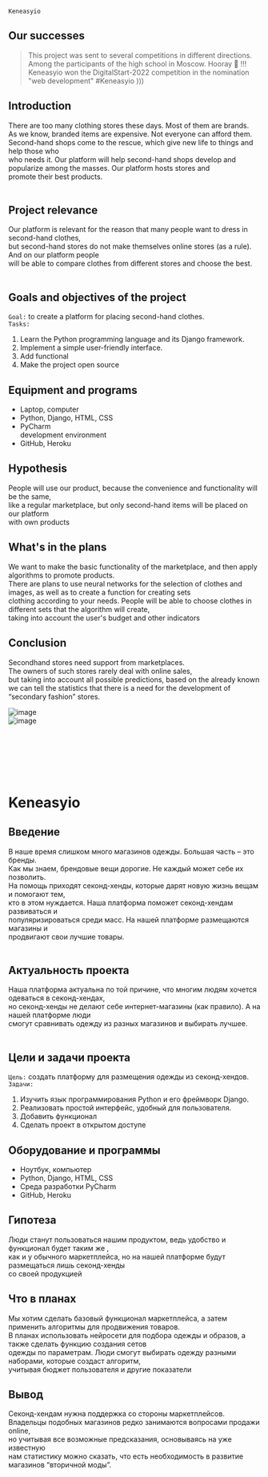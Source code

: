                                                                         Keneasyio


## Our successes<br>

> This project was sent to several competitions in different directions.<br>
> Among the participants of the high school in Moscow. Hooray 🙌 !!!
> Keneasyio won the DigitalStart-2022 competition in the nomination "web development" #Keneasyio )))

Introduction
-----------
There are too many clothing stores these days. Most of them are brands.<br>
As we know, branded items are expensive. Not everyone can afford them.<br>
Second-hand shops come to the rescue, which give new life to things and help those who
<br>who needs it. Our platform will help second-hand shops develop and<br>
popularize among the masses. Our platform hosts stores and<br>
promote their best products.<br><br>


Project relevance
-----------
Our platform is relevant for the reason that many people want to dress in second-hand clothes,<br>
but second-hand stores do not make themselves online stores (as a rule). And on our platform people<br>
will be able to compare clothes from different stores and choose the best.<br><br>


Goals and objectives of the project
-----------
`Goal:` to create a platform for placing second-hand clothes.<br>
`Tasks:`<br>
1) Learn the Python programming language and its Django framework.<br>
2) Implement a simple user-friendly interface.<br>
3) Add functional<br>
4) Make the project open source<br>


Equipment and programs
-----------
- Laptop, computer<br>
- Python, Django, HTML, CSS<br>
- PyCharm<br> development environment
- GitHub, Heroku<br>


Hypothesis
-----------
People will use our product, because the convenience and functionality will be the same,<br>
like a regular marketplace, but only second-hand items will be placed on our platform
<br>with own products


What's in the plans
-----------
We want to make the basic functionality of the marketplace, and then apply algorithms to promote products.<br>
There are plans to use neural networks for the selection of clothes and images, as well as to create a function for creating sets<br>
clothing according to your needs. People will be able to choose clothes in different sets that the algorithm will create, <br>
taking into account the user's budget and other indicators
<br>

Conclusion
-----------
Secondhand stores need support from marketplaces.<br>
The owners of such stores rarely deal with online sales,<br>
but taking into account all possible predictions, based on the already known <br>
we can tell the statistics that there is a need for the development of “secondary fashion” stores.<br>

![image](https://user-images.githubusercontent.com/66637696/177032399-e9420544-e25e-4d89-9024-d17bce90cf8a.png)<br>
![image](https://user-images.githubusercontent.com/66637696/177032466-0ca647ab-e028-47bd-a045-3f544f08a5f3.png)


<br><br><br><br><br>






# Keneasyio

Введение
-----------
В наше время слишком много магазинов одежды. Большая часть – это бренды.<br> 
Как мы знаем, брендовые вещи дорогие. Не каждый может себе их позволить.<br>
На помощь приходят секонд-хенды, которые дарят новую жизнь вещам и помогают тем,
<br>кто в этом нуждается. Наша платформа поможет секонд-хендам развиваться и<br>
популяризироваться среди масс. На нашей платформе размещаются магазины и<br>
продвигают свои лучшие товары.<br><br>


Актуальность проекта
-----------
Наша платформа актуальна по той причине, что многим людям хочется одеваться в секонд-хендах,<br>
но секонд-хенды не делают себе интернет-магазины (как правило). А на нашей платформе люди<br>
смогут сравнивать одежду из разных магазинов и выбирать лучшее.<br><br>


Цели и задачи проекта
-----------
`Цель:` создать платформу для размещения одежды из секонд-хендов.<br>
`Задачи:`<br>
1) Изучить язык программирования Python и его фреймворк Django.<br>
2) Реализовать простой интерфейс, удобный для пользователя.<br>
3) Добавить функционал<br>
4) Сделать проект в открытом доступе<br>


Оборудование и программы
-----------
- Ноутбук, компьютер<br>
- Python, Django, HTML, CSS<br>
- Среда разработки PyCharm<br>
- GitHub, Heroku<br>


Гипотеза
-----------
Люди станут пользоваться нашим продуктом, ведь удобство и функционал будет таким же ,<br>
как и у обычного маркетплейса, но на нашей платформе будут размещаться лишь секонд-хенды
<br>со своей продукцией


Что в планах
-----------
Мы хотим сделать базовый функционал маркетплейса, а затем применить алгоритмы для продвижения товаров.<br>
В планах использовать нейросети для подбора одежды и образов, а также сделать функцию создания сетов<br>
одежды по параметрам. Люди смогут выбирать одежду разными наборами, которые создаст алгоритм, <br>
учитывая бюджет пользователя и другие показатели
<br>

Вывод
-----------
Секонд-хендам нужна поддержка со стороны маркетплейсов.<br>
Владельцы подобных магазинов редко занимаются вопросами продажи online,<br>
но учитывая все возможные предсказания, основываясь на уже известную <br>
нам статистику можно сказать, что есть необходимость в развитие магазинов “вторичной моды”.<br>

